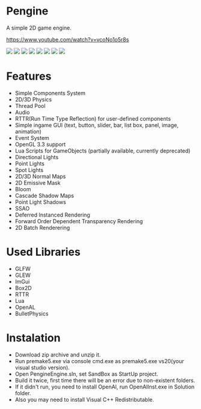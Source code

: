 # **Pengine**
A simple 2D game engine.

https://www.youtube.com/watch?v=vcoNo1o5r8s

<img src="https://user-images.githubusercontent.com/48869588/199320150-c399b799-ac89-421d-82c7-663dafc887fc.png">
<img src="https://user-images.githubusercontent.com/48869588/199319824-219f2f5f-06e0-419d-9ba4-f971ad58aafd.png">
<img src="https://user-images.githubusercontent.com/48869588/216528363-bf508043-6cd3-40e2-bca3-bf1ab18edaf8.png">
<img src="https://user-images.githubusercontent.com/48869588/216528657-aaa89df0-cdbe-4b59-8d5a-fa167f6429d7.png">
<img src="https://user-images.githubusercontent.com/48869588/185961976-8b7d092c-48ac-452a-8b48-54591e173825.png">
<img src="https://user-images.githubusercontent.com/48869588/178849904-b219c9fa-2252-42b0-a201-62ced3646083.png">
<img src="https://user-images.githubusercontent.com/48869588/178851129-857d1916-f737-4a6c-9386-cf22d78816b5.png">
<img src="https://user-images.githubusercontent.com/48869588/178850673-68461c01-7c4f-4715-a887-1538fe7a0052.jpg">

# **Features**

* Simple Components System
* 2D/3D Physics
* Thread Pool
* Audio
* RTTR(Run Time Type Reflection) for user-defined components
* Simple ingame GUI (text, button, slider, bar, list box, panel, image, animation) 
* Event System
* OpenGL 3.3 support
* Lua Scripts for GameObjects (partially available, currently deprecated)
* Directional Lights
* Point Lights
* Spot Lights
* 2D/3D Normal Maps
* 2D Emissive Mask
* Bloom
* Cascade Shadow Maps
* Point Light Shadows
* SSAO
* Deferred Instanced Rendering
* Forward Order Dependent Transparency Rendering
* 2D Batch Renderering

# **Used Libraries**

* GLFW
* GLEW
* ImGui
* Box2D
* RTTR
* Lua
* OpenAL
* BulletPhysics

# **Instalation**

* Download zip archive and unzip it.
* Run premake5.exe via console cmd.exe as premake5.exe vs20(your visual studio version).
* Open PengineEngine.sln, set SandBox as StartUp project.
* Build it twice, first time there will be an error due to non-existent folders.
* If it didn't run, you need to install OpenAl, run OpenAlInst.exe in Solution folder.
* Also you may need to install Visual C++ Redistributable.
